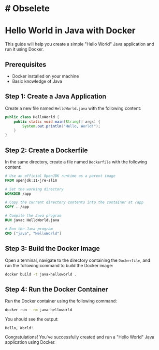 # # Obselete

# Hello World in Java with Docker

This guide will help you create a simple "Hello World" Java application and run it using Docker.

## Prerequisites

- Docker installed on your machine
- Basic knowledge of Java

## Step 1: Create a Java Application

Create a new file named `HelloWorld.java` with the following content:

```java
public class HelloWorld {
    public static void main(String[] args) {
        System.out.println("Hello, World!");
    }
}
```

## Step 2: Create a Dockerfile

In the same directory, create a file named `Dockerfile` with the following content:

```Dockerfile
# Use an official OpenJDK runtime as a parent image
FROM openjdk:11-jre-slim

# Set the working directory
WORKDIR /app

# Copy the current directory contents into the container at /app
COPY . /app

# Compile the Java program
RUN javac HelloWorld.java

# Run the Java program
CMD ["java", "HelloWorld"]
```

## Step 3: Build the Docker Image

Open a terminal, navigate to the directory containing the `Dockerfile`, and run the following command to build the Docker image:

```sh
docker build -t java-helloworld .
```

## Step 4: Run the Docker Container

Run the Docker container using the following command:

```sh
docker run --rm java-helloworld
```

You should see the output:

```
Hello, World!
```

Congratulations! You've successfully created and run a "Hello World" Java application using Docker.